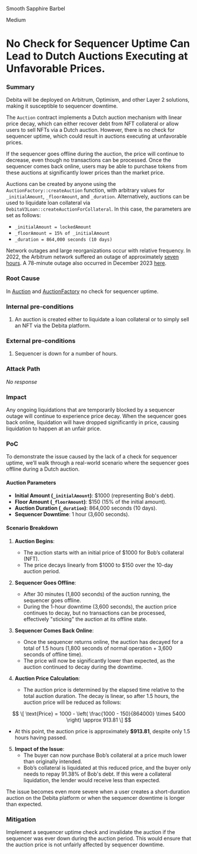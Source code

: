 Smooth Sapphire Barbel

Medium

# No Check for Sequencer Uptime Can Lead to Dutch Auctions Executing at Unfavorable Prices.

### Summary

Debita will be deployed on Arbitrum, Optimism, and other Layer 2 solutions, making it susceptible to sequencer downtime.

The `Auction` contract implements a Dutch auction mechanism with linear price decay, which can either recover debt from NFT collateral or allow users to sell NFTs via a Dutch auction. However, there is no check for sequencer uptime, which could result in auctions executing at unfavorable prices.

If the sequencer goes offline during the auction, the price will continue to decrease, even though no transactions can be processed. Once the sequencer comes back online, users may be able to purchase tokens from these auctions at significantly lower prices than the market price.

Auctions can be created by anyone using the `AuctionFactory::createAuction` function, with arbitrary values for `_initialAmount`, `_floorAmount`, and `_duration`. Alternatively, auctions can be used to liquidate loan collateral via `DebitaV3Loan::createAuctionForCollateral`. In this case, the parameters are set as follows:

- `_initialAmount = lockedAmount`
- `_floorAmount = 15% of _initialAmount`
- `_duration = 864,000 seconds (10 days)`

Network outages and large reorganizations occur with relative frequency. In 2022, the Arbitrum network suffered an outage of approximately [seven hours](https://cointelegraph.com/news/arbitrum-network-suffers-minor-outage-due-to-hardware-failure). A 78-minute outage also occurred in December 2023 [here](https://cointelegraph.com/news/arbitrum-network-goes-offline-december-15).

### Root Cause

In [Auction](https://github.com/sherlock-audit/2024-11-debita-finance-v3/blob/main/Debita-V3-Contracts/contracts/auctions/Auction.sol#L31) and [AuctionFactory](https://github.com/sherlock-audit/2024-11-debita-finance-v3/blob/main/Debita-V3-Contracts/contracts/auctions/AuctionFactory.sol#L10) no check for sequencer uptime.

### Internal pre-conditions

1. An auction is created either to liquidate a loan collateral or to simply sell an NFT via the Debita platform.

### External pre-conditions

1. Sequencer is down for a number of hours.

### Attack Path

_No response_

### Impact

Any ongoing liquidations that are temporarily blocked by a sequencer outage will continue to experience price decay. When the sequencer goes back online, liquidation will have dropped significantly in price, causing liquidation to happen at an unfair price.

### PoC


To demonstrate the issue caused by the lack of a check for sequencer uptime, we’ll walk through a real-world scenario where the sequencer goes offline during a Dutch auction.

#### Auction Parameters

- **Initial Amount (`_initialAmount`)**: $1000 (representing Bob's debt).
- **Floor Amount (`_floorAmount`)**: $150 (15% of the initial amount).
- **Auction Duration (`_duration`)**: 864,000 seconds (10 days).
- **Sequencer Downtime**: 1 hour (3,600 seconds).

#### Scenario Breakdown

1. **Auction Begins**:
   - The auction starts with an initial price of $1000 for Bob’s collateral (NFT).
   - The price decays linearly from $1000 to $150 over the 10-day auction period.

2. **Sequencer Goes Offline**:
   - After 30 minutes (1,800 seconds) of the auction running, the sequencer goes offline.
   - During the 1-hour downtime (3,600 seconds), the auction price continues to decay, but no transactions can be processed, effectively "sticking" the auction at its offline state.

3. **Sequencer Comes Back Online**:
   - Once the sequencer returns online, the auction has decayed for a total of 1.5 hours (1,800 seconds of normal operation + 3,600 seconds of offline time).
   - The price will now be significantly lower than expected, as the auction continued to decay during the downtime.

4. **Auction Price Calculation**:
   - The auction price is determined by the elapsed time relative to the total auction duration. The decay is linear, so after 1.5 hours, the auction price will be reduced as follows:

$$
   \[
   \text{Price} = 1000 - \left( \frac{1000 - 150}{864000} \times 5400 \right) \approx 913.81
   \]
$$

   - At this point, the auction price is approximately **$913.81**, despite only 1.5 hours having passed.

5. **Impact of the Issue**:
   - The buyer can now purchase Bob’s collateral at a price much lower than originally intended.
   - Bob’s collateral is liquidated at this reduced price, and the buyer only needs to repay 91.38% of Bob's debt. If this were a collateral liquidation, the lender would receive less than expected.

The issue becomes even more severe when a user creates a short-duration auction on the Debita platform or when the sequencer downtime is longer than expected.

### Mitigation

Implement a sequencer uptime check and invalidate the auction if the sequencer was ever down during the auction period. This would ensure that the auction price is not unfairly affected by sequencer downtime.
